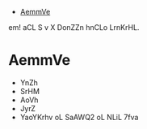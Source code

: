 - [AemmVe](#aemmve)

em! aCL S v X DonZZn hnCLo LrnKrHL.

# AemmVe

- YnZh
- SrHM
- AoVh
- JyrZ
- YaoYKrhv oL SaAWQ2 oL NLiL 7fva
